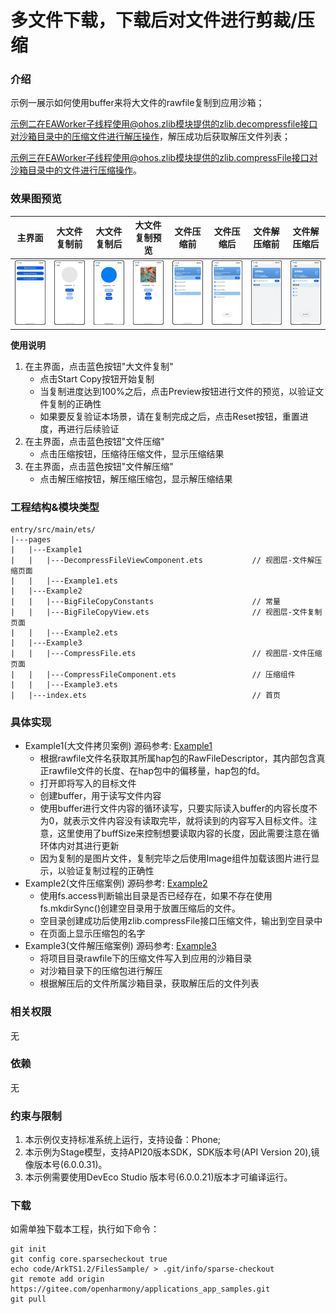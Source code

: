 
# 多文件下载，下载后对文件进行剪裁/压缩

### 介绍
示例一展示如何使用buffer来将大文件的rawfile复制到应用沙箱；

示例二在EAWorker子线程使用@ohos.zlib模块提供的zlib.decompressfile接口对沙箱目录中的压缩文件进行解压操作，解压成功后获取解压文件列表；

示例三在EAWorker子线程使用@ohos.zlib模块提供的zlib.compressFile接口对沙箱目录中的文件进行压缩操作。

### 效果图预览
| 主界面                                                 | 大文件复制前  | 大文件复制后 |    大文件复制预览 | 文件压缩前     | 文件压缩后                                                                   | 文件解压缩前                                                                      | 文件解压缩后                                                                      |
|-------------------------------------------------------|-------------------------------------------|-------------------------------------------------------------------------------------------|--------------------------------------------------------------------------------------------------------------------------------------------------------|----------------------------------------------------------------------------------|-------------------------------------------------------------------------|-----------------------------------------------------------------------------|-----------------------------------------------------------------------------|
| ![main](entry/src/main/resources/base/media/main.png) | ![bigFileCopy](entry/src/main/resources/base/media/bigFileCopy_1.png) | ![bigFileCopy](entry/src/main/resources/base/media/bigFileCopy_2.png) | ![bigFileCopy](entry/src/main/resources/base/media/bigFileCopy_3.png) | ![compressFile](entry/src/main/resources/base/media/compressFile_1.png) | ![compressFile](entry/src/main/resources/base/media/compressFile_2.png) | ![deCompressFile](entry/src/main/resources/base/media/decompressFile_1.png) | ![deCompressFile](entry/src/main/resources/base/media/decompressFile_2.png) |

**使用说明**
1. 在主界面，点击蓝色按钮"大文件复制"
    * 点击Start Copy按钮开始复制
	* 当复制进度达到100%之后，点击Preview按钮进行文件的预览，以验证文件复制的正确性
	* 如果要反复验证本场景，请在复制完成之后，点击Reset按钮，重置进度，再进行后续验证
2.  在主界面，点击蓝色按钮"文件压缩"
    * 点击压缩按钮，压缩待压缩文件，显示压缩结果
3.  在主界面，点击蓝色按钮"文件解压缩"
    * 点击解压缩按钮，解压缩压缩包，显示解压缩结果


### 工程结构&模块类型

   ```
   entry/src/main/ets/
|---pages
|   |---Example1
|   |   |---DecompressFileViewComponent.ets           // 视图层-文件解压缩页面
|   |   |---Example1.ets 
|   |---Example2
|   |   |---BigFileCopyConstants                      // 常量                            
|   |   |---BigFileCopyView.ets                       // 视图层-文件复制页面
|   |   |---Example2.ets
|   |---Example3
|   |   |---CompressFile.ets                          // 视图层-文件压缩页面
|   |   |---CompressFileComponent.ets                 // 压缩组件
|   |   |---Example3.ets 
|   |---index.ets                                     // 首页
   ```

### 具体实现

* Example1(大文件拷贝案例) 源码参考: [Example1](entry/src/main/ets/pages/Example1)
    *  根据rawfile文件名获取其所属hap包的RawFileDescriptor，其内部包含真正rawfile文件的长度、在hap包中的偏移量，hap包的fd。
	*  打开即将写入的目标文件
	*  创建buffer，用于读写文件内容
	*  使用buffer进行文件内容的循环读写，只要实际读入buffer的内容长度不为0，就表示文件内容没有读取完毕，就将读到的内容写入目标文件。注意，这里使用了buffSize来控制想要读取内容的长度，因此需要注意在循环体内对其进行更新
	*  因为复制的是图片文件，复制完毕之后使用Image组件加载该图片进行显示，以验证复制过程的正确性
* Example2(文件压缩案例) 源码参考: [Example2](entry/src/main/ets/pages/Example2)
    * 使用fs.access判断输出目录是否已经存在，如果不存在使用fs.mkdirSync()创建空目录用于放置压缩后的文件。
    * 空目录创建成功后使用zlib.compressFile接口压缩文件，输出到空目录中
    * 在页面上显示压缩包的名字
* Example3(文件解压缩案例) 源码参考: [Example3](entry/src/main/ets/pages/Example3)
    * 将项目目录rawfile下的压缩文件写入到应用的沙箱目录
    * 对沙箱目录下的压缩包进行解压
    * 根据解压后的文件所属沙箱目录，获取解压后的文件列表


### 相关权限

无

### 依赖

无

### 约束与限制

1. 本示例仅支持标准系统上运行，支持设备：Phone;
2. 本示例为Stage模型，支持API20版本SDK，SDK版本号(API Version 20),镜像版本号(6.0.0.31)。
3. 本示例需要使用DevEco Studio 版本号(6.0.0.21)版本才可编译运行。

### 下载

如需单独下载本工程，执行如下命令：

```
git init
git config core.sparsecheckout true
echo code/ArkTS1.2/FilesSample/ > .git/info/sparse-checkout
git remote add origin https://gitee.com/openharmony/applications_app_samples.git
git pull
```